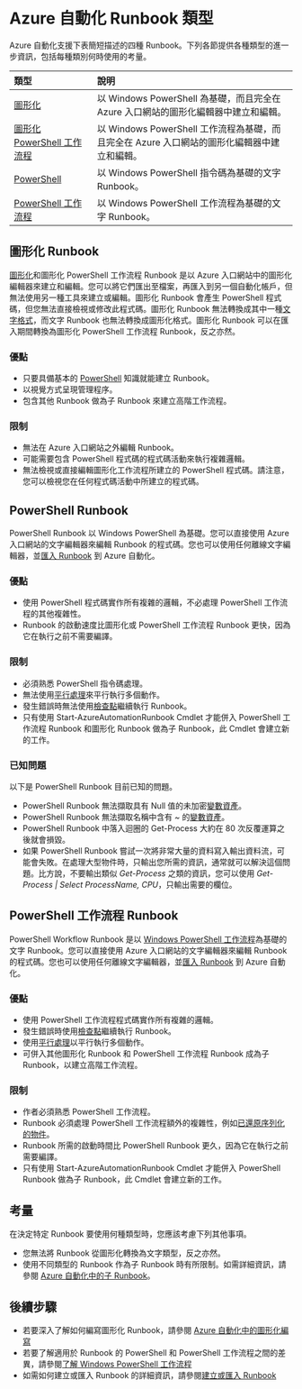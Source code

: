 <properties 
   pageTitle="Azure 自動化 Runbook 類型"
   description="描述您在 Azure 自動化中可使用的各種 Runbook，以及您在決定使用何種類型時應該納入的考量。"
   services="automation"
   documentationCenter=""
   authors="mgoedtel"
   manager="jwhit"
   editor="tysonn" />
<tags 
   ms.service="automation"
   ms.devlang="na"
   ms.topic="article"
   ms.tgt_pltfrm="na"
   ms.workload="infrastructure-services"
   ms.date="05/31/2016"
   ms.author="bwren" />

# Azure 自動化 Runbook 類型

Azure 自動化支援下表簡短描述的四種 Runbook。下列各節提供各種類型的進一步資訊，包括每種類別何時使用的考量。


| 類型 | 說明 |
|:---|:---|
| [圖形化](#graphical-runbooks) | 以 Windows PowerShell 為基礎，而且完全在 Azure 入口網站的圖形化編輯器中建立和編輯。 | 
| [圖形化 PowerShell 工作流程](#graphical-runbooks) | 以 Windows PowerShell 工作流程為基礎，而且完全在 Azure 入口網站的圖形化編輯器中建立和編輯。 
| [PowerShell](#powershell-runbooks) | 以 Windows PowerShell 指令碼為基礎的文字 Runbook。
| [PowerShell 工作流程](#powershell-workflow-runbooks) | 以 Windows PowerShell 工作流程為基礎的文字 Runbook。 |


## 圖形化 Runbook

[圖形化](automation-runbook-types.md#graphical-runbooks)和圖形化 PowerShell 工作流程 Runbook 是以 Azure 入口網站中的圖形化編輯器來建立和編輯。您可以將它們匯出至檔案，再匯入到另一個自動化帳戶，但無法使用另一種工具來建立或編輯。圖形化 Runbook 會產生 PowerShell 程式碼，但您無法直接檢視或修改此程式碼。圖形化 Runbook 無法轉換成其中一種[文字格式](automation-runbook-types.md)，而文字 Runbook 也無法轉換成圖形化格式。圖形化 Runbook 可以在匯入期間轉換為圖形化 PowerShell 工作流程 Runbook，反之亦然。

### 優點

- 只要具備基本的 [PowerShell](automation-powershell-workflow.md) 知識就能建立 Runbook。
- 以視覺方式呈現管理程序。
- 包含其他 Runbook 做為子 Runbook 來建立高階工作流程。


### 限制

- 無法在 Azure 入口網站之外編輯 Runbook。
- 可能需要包含 PowerShell 程式碼的程式碼活動來執行複雜邏輯。
- 無法檢視或直接編輯圖形化工作流程所建立的 PowerShell 程式碼。請注意，您可以檢視您在任何程式碼活動中所建立的程式碼。


## PowerShell Runbook

PowerShell Runbook 以 Windows PowerShell 為基礎。您可以直接使用 Azure 入口網站的文字編輯器來編輯 Runbook 的程式碼。您也可以使用任何離線文字編輯器，並[匯入 Runbook](http://msdn.microsoft.com/library/azure/dn643637.aspx) 到 Azure 自動化。

### 優點

- 使用 PowerShell 程式碼實作所有複雜的邏輯，不必處理 PowerShell 工作流程的其他複雜性。 
- Runbook 的啟動速度比圖形化或 PowerShell 工作流程 Runbook 更快，因為它在執行之前不需要編譯。

### 限制

- 必須熟悉 PowerShell 指令碼處理。
- 無法使用[平行處理](automation-powershell-workflow.md#parallel-processing)來平行執行多個動作。
- 發生錯誤時無法使用[檢查點](automation-powershell-workflow.md#checkpoints)繼續執行 Runbook。
- 只有使用 Start-AzureAutomationRunbook Cmdlet 才能併入 PowerShell 工作流程 Runbook 和圖形化 Runbook 做為子 Runbook，此 Cmdlet 會建立新的工作。

### 已知問題
以下是 PowerShell Runbook 目前已知的問題。

- PowerShell Runbook 無法擷取具有 Null 值的未加密[變數資產](automation-variables.md)。
- PowerShell Runbook 無法擷取名稱中含有 *~* 的[變數資產](automation-variables.md)。
- PowerShell Runbook 中落入迴圈的 Get-Process 大約在 80 次反覆運算之後就會損毀。 
- 如果 PowerShell Runbook 嘗試一次將非常大量的資料寫入輸出資料流，可能會失敗。在處理大型物件時，只輸出您所需的資訊，通常就可以解決這個問題。比方說，不要輸出類似 *Get-Process* 之類的資訊，您可以使用 *Get-Process | Select ProcessName, CPU*，只輸出需要的欄位。

## PowerShell 工作流程 Runbook

PowerShell Workflow Runbook 是以 [Windows PowerShell 工作流程](automation-powershell-workflow.md)為基礎的文字 Runbook。您可以直接使用 Azure 入口網站的文字編輯器來編輯 Runbook 的程式碼。您也可以使用任何離線文字編輯器，並[匯入 Runbook](http://msdn.microsoft.com/library/azure/dn643637.aspx) 到 Azure 自動化。

### 優點

- 使用 PowerShell 工作流程程式碼實作所有複雜的邏輯。
- 發生錯誤時使用[檢查點](automation-powershell-workflow.md#checkpoints)繼續執行 Runbook。
- 使用[平行處理](automation-powershell-workflow.md#parallel-processing)以平行執行多個動作。
- 可併入其他圖形化 Runbook 和 PowerShell 工作流程 Runbook 成為子 Runbook，以建立高階工作流程。


### 限制

- 作者必須熟悉 PowerShell 工作流程。
- Runbook 必須處理 PowerShell 工作流程額外的複雜性，例如[已還原序列化的物件](automation-powershell-workflow.md#code-changes)。
- Runbook 所需的啟動時間比 PowerShell Runbook 更久，因為它在執行之前需要編譯。
- 只有使用 Start-AzureAutomationRunbook Cmdlet 才能併入 PowerShell Runbook 做為子 Runbook，此 Cmdlet 會建立新的工作。


## 考量

在決定特定 Runbook 要使用何種類型時，您應該考慮下列其他事項。

- 您無法將 Runbook 從圖形化轉換為文字類型，反之亦然。
- 使用不同類型的 Runbook 作為子 Runbook 時有所限制。如需詳細資訊，請參閱 [Azure 自動化中的子 Runbook](automation-child-runbooks.md)。

  
## 後續步驟

- 若要深入了解如何編寫圖形化 Runbook，請參閱 [Azure 自動化中的圖形化編寫](automation-graphical-authoring-intro.md)
- 若要了解適用於 Runbook 的 PowerShell 和 PowerShell 工作流程之間的差異，請參閱[了解 Windows PowerShell 工作流程](automation-powershell-workflow.md)
- 如需如何建立或匯入 Runbook 的詳細資訊，請參閱[建立或匯入 Runbook](automation-creating-importing-runbook.md)

<!---HONumber=AcomDC_0608_2016-->